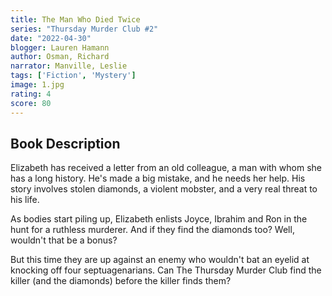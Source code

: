 ```yaml
---
title: The Man Who Died Twice
series: "Thursday Murder Club #2"
date: "2022-04-30"
blogger: Lauren Hamann
author: Osman, Richard
narrator: Manville, Leslie
tags: ['Fiction', 'Mystery']
image: 1.jpg
rating: 4
score: 80
---
```



## Book Description

Elizabeth has received a letter from an old colleague, a man with whom she has a long history. He's made a big mistake, and he needs her help. His story involves stolen diamonds, a violent mobster, and a very real threat to his life.

As bodies start piling up, Elizabeth enlists Joyce, Ibrahim and Ron in the hunt for a ruthless murderer. And if they find the diamonds too? Well, wouldn't that be a bonus?

But this time they are up against an enemy who wouldn't bat an eyelid at knocking off four septuagenarians. Can The Thursday Murder Club find the killer (and the diamonds) before the killer finds them?